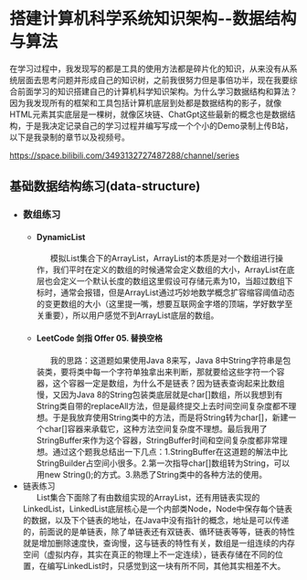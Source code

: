 # 搭建计算机科学系统知识架构--数据结构与算法

在学习过程中，我发现写的都是工具的使用方法都是碎片化的知识，从来没有从系统层面去思考问题并形成自己的知识树，之前我很努力但是事倍功半，现在我要综合前面学习的知识搭建自己的计算机科学知识架构。为什么学习数据结构和算法？因为我发现所有的框架和工具包括计算机底层到处都是数据结构的影子，就像HTML元素其实底层是一棵树，就像区块链、ChatGpt这些最新的概念也是数据结构，于是我决定记录自己的学习过程并编写写成一个个小的Demo录制上传B站，以下是我录制的章节以及视频号。<br>

https://space.bilibili.com/3493132727487288/channel/series
<body>
    <div>
        <h2>基础数据结构练习(data-structure)</h2>
        <div>
            <ul>
                <li>
                    <h3>数组练习</h3>
                    <ul>
                        <li>
                            <div>
                                <div>
                                    <h4>DynamicList</h4>
                                </div>
                                &nbsp;&nbsp;&nbsp;&nbsp;&nbsp;&nbsp;模拟List集合下的ArrayList，ArrayList的本质是对一个数组进行操作，我们平时在定义的数组的时候通常会定义数组的大小，ArrayList在底层也会定义一个默认长度的数组这里假设可存储元素为10，当超过数组下标时，通常会报错，但是ArrayList通过巧妙地数学概念扩容缩容阈值动态的变更数组的大小（这里提一嘴，想要互联网金字塔的顶端，学好数学至关重要），所以用户感觉不到ArrayList底层的数组。
                            </div>
                        </li>
                        <li>
                            <div>
                                <div>
                                    <h4>LeetCode 剑指 Offer 05. 替换空格</h4>
                                </div>
                                &nbsp;&nbsp;&nbsp;&nbsp;&nbsp;&nbsp;我的思路：这道题如果使用Java 8来写，Java
                                8中String字符串是包装类，要将类中每一个字符单独拿出来判断，那就要给这些字符一个容器，这个容器一定是数组，为什么不是链表？因为链表查询起来比数组慢，又因为Java
                                8的String包装类底层就是char[]数组，所以我想到有String类自带的replaceAll方法，但是最终提交上去时间空间复杂度都不理想。于是我放弃使用String类中的方法，而是将String转为char[]，新建一个char[]容器来承载它，这种方法空间复杂度不理想。最后我用了StringBuffer来作为这个容器，StringBuffer时间和空间复杂度都非常理想。通过这个题我总结出一下几点：1.StringBuffer在这道题的解法中比StringBuilder占空间小很多。2.第一次指导char[]数组转为String，可以用new
                                String();的方式。3.熟悉了String类中的各种方法的使用。
                            </div>
                        </li>
                    </ul>
                </li>
                <li>
                    链表练习
                    <div>
                        &nbsp;&nbsp;&nbsp;&nbsp;&nbsp;&nbsp;List集合下面除了有由数组实现的ArrayList，还有用链表实现的LinkedList，LinkedList底层核心是一个内部类Node，Node中保存每个链表的数据，以及下个链表的地址，在Java中没有指针的概念，地址是可以传递的，前面说的是单链表，除了单链表还有双链表、循环链表等等，链表的特性就是增加删除速度快，查询慢，这与链表的特性有关，数组是一组连续的内存空间（虚拟内存，其实在真正的物理上不一定连续），链表存储在不同的位置，在编写LinkedList时，只感觉到这一块有所不同，其他其实相差不大。
                    </div>
                </li>
            </ul>
        </div>
    </div>
</body>
